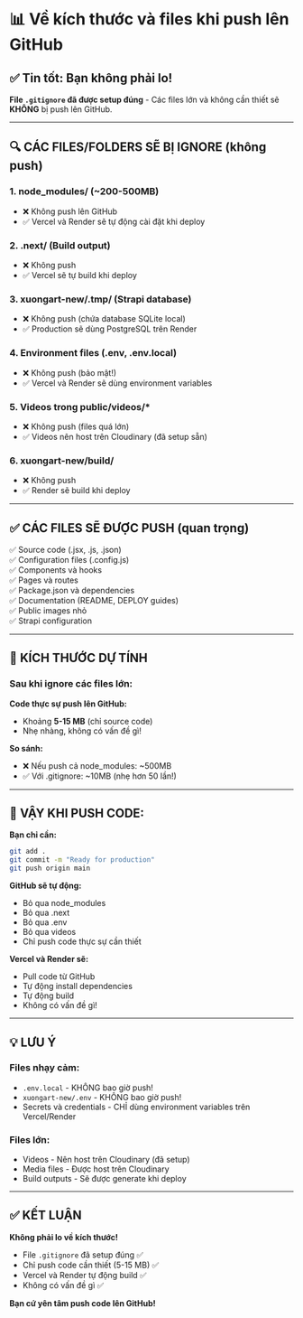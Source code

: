 # 📊 Về kích thước và files khi push lên GitHub

## ✅ Tin tốt: Bạn không phải lo!

**File `.gitignore` đã được setup đúng** - Các files lớn và không cần thiết sẽ **KHÔNG** bị push lên GitHub.

---

## 🔍 CÁC FILES/FOLDERS SẼ BỊ IGNORE (không push)

### 1. node_modules/ (~200-500MB)
- ❌ Không push lên GitHub
- ✅ Vercel và Render sẽ tự động cài đặt khi deploy

### 2. .next/ (Build output)
- ❌ Không push
- ✅ Vercel sẽ tự build khi deploy

### 3. xuongart-new/.tmp/ (Strapi database)
- ❌ Không push (chứa database SQLite local)
- ✅ Production sẽ dùng PostgreSQL trên Render

### 4. Environment files (.env, .env.local)
- ❌ Không push (bảo mật!)
- ✅ Vercel và Render sẽ dùng environment variables

### 5. Videos trong public/videos/*
- ❌ Không push (files quá lớn)
- ✅ Videos nên host trên Cloudinary (đã setup sẵn)

### 6. xuongart-new/build/
- ❌ Không push
- ✅ Render sẽ build khi deploy

---

## ✅ CÁC FILES SẼ ĐƯỢC PUSH (quan trọng)

✅ Source code (.jsx, .js, .json)  
✅ Configuration files (.config.js)  
✅ Components và hooks  
✅ Pages và routes  
✅ Package.json và dependencies  
✅ Documentation (README, DEPLOY guides)  
✅ Public images nhỏ  
✅ Strapi configuration  

---

## 📏 KÍCH THƯỚC DỰ TÍNH

### Sau khi ignore các files lớn:

**Code thực sự push lên GitHub:**
- Khoảng **5-15 MB** (chỉ source code)
- Nhẹ nhàng, không có vấn đề gì!

**So sánh:**
- ❌ Nếu push cả node_modules: ~500MB
- ✅ Với .gitignore: ~10MB (nhẹ hơn 50 lần!)

---

## 🎯 VẬY KHI PUSH CODE:

**Bạn chỉ cần:**
```bash
git add .
git commit -m "Ready for production"
git push origin main
```

**GitHub sẽ tự động:**
- Bỏ qua node_modules
- Bỏ qua .next
- Bỏ qua .env
- Bỏ qua videos
- Chỉ push code thực sự cần thiết

**Vercel và Render sẽ:**
- Pull code từ GitHub
- Tự động install dependencies
- Tự động build
- Không có vấn đề gì!

---

## 💡 LƯU Ý

### Files nhạy cảm:
- `.env.local` - KHÔNG bao giờ push!
- `xuongart-new/.env` - KHÔNG bao giờ push!
- Secrets và credentials - CHỈ dùng environment variables trên Vercel/Render

### Files lớn:
- Videos - Nên host trên Cloudinary (đã setup)
- Media files - Được host trên Cloudinary
- Build outputs - Sẽ được generate khi deploy

---

## ✅ KẾT LUẬN

**Không phải lo về kích thước!**

- File `.gitignore` đã setup đúng ✅
- Chỉ push code cần thiết (5-15 MB) ✅
- Vercel và Render tự động build ✅
- Không có vấn đề gì ✅

**Bạn cứ yên tâm push code lên GitHub!**

